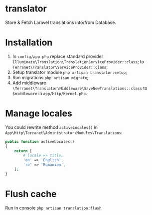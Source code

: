 # translator
Store &amp; Fetch Laravel translations into/from Database.

# Installation

1. In `config/app.php` replace standard provider `Illuminate\Translation\TranslationServiceProvider::class`;
   to `Terranet\Translator\ServiceProvider::class`;
2. Setup translator module `php artisan translator:setup`;
3. Run migrations `php artisan migrate`;
4. Add middleware `\Terranet\Translator\Middleware\SaveNewTranslations::class` to `$middleware` in `app/Http/Kernel.php`.

# Manage locales

You could rewrite method `activeLocales()` in `App\Http\Terranet\Administrator\Modules\Translations`:

```php
public function activeLocales()
{
    return [
        # locale => title,
        'en' => 'English',
        'ro' => 'Romanian',
    ];
}
```

# Flush cache

Run in console `php artisan translation:flush`